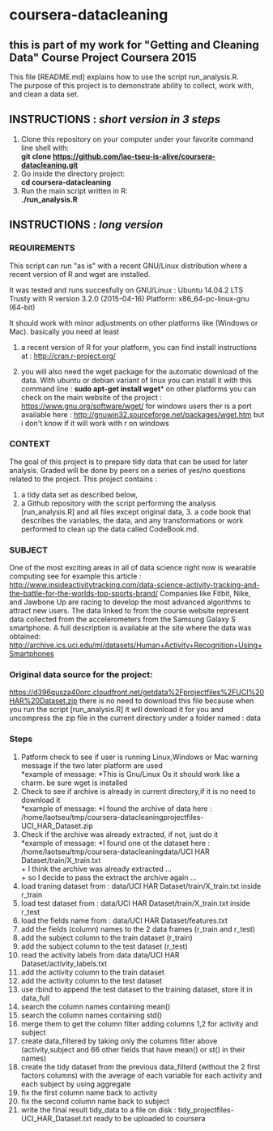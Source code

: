 # coursera-datacleaning
## this is part of my work for "Getting and Cleaning Data" Course Project Coursera 2015
This file [README.md] explains how to use the script run_analysis.R.  
The purpose of this project is to demonstrate ability to collect, work with, and clean a data set. 

## INSTRUCTIONS : *short version in 3 steps* 
1. Clone this repository on your computer under your favorite command line shell with:<br>
   **git clone https://github.com/lao-tseu-is-alive/coursera-datacleaning.git**
2. Go inside the directory project:<br>
   **cd coursera-datacleaning**
3. Run the main script written in R:<br>
   **./run_analysis.R**

## INSTRUCTIONS : *long version* 
### REQUIREMENTS
This script can run "as is" with a recent GNU/Linux distribution where a recent version of R and wget are installed.

It was tested and runs succesfully on GNU/Linux : Ubuntu 14.04.2 LTS Trusty
with R version 3.2.0 (2015-04-16) Platform: x86_64-pc-linux-gnu (64-bit)

It should work with minor adjustments on other platforms like (Windows or Mac).
basically you need at least 

1. a recent version of R for your platform, you can find install instructions at : http://cran.r-project.org/

2. you will also need the wget package for the automatic download of the data. With ubuntu or debian variant of linux you can install it with this command line :
**sudo apt-get install wget***
on other platforms you can check on the main website of the project : https://www.gnu.org/software/wget/
for windows users ther is a port available here : http://gnuwin32.sourceforge.net/packages/wget.htm
but i don't know if it will work with r on windows 

### CONTEXT
The goal of this project is to prepare tidy data that can be used for later analysis. 
Graded will be done by peers on a series of yes/no questions related to the project. 
This project contains : 
1. a tidy data set as described below, 
2. a Github repository with the script performing the analysis [run_analysis.R] and all files except original data, 3. a code book that describes the variables, the data, and any transformations or work performed to clean up the data called CodeBook.md. 
   
### SUBJECT
One of the most exciting areas in all of data science right now is wearable computing
see for example this article : 
http://www.insideactivitytracking.com/data-science-activity-tracking-and-the-battle-for-the-worlds-top-sports-brand/ 
Companies like Fitbit, Nike, and Jawbone Up are racing to develop the most advanced 
algorithms to attract new users. 
The data linked to from the course website represent data collected from 
the accelerometers from the Samsung Galaxy S smartphone. 
A full description is available at the site where the data was obtained: 
http://archive.ics.uci.edu/ml/datasets/Human+Activity+Recognition+Using+Smartphones

### Original data source for the project: 
https://d396qusza40orc.cloudfront.net/getdata%2Fprojectfiles%2FUCI%20HAR%20Dataset.zip 
there is no need to download this file because when you run the script [run_analysis.R] 
it will download it for you and uncompress the zip file in the current directory under 
a folder named : data

### Steps 

1. Patform check to see if user is running Linux,Windows or Mac warning message if the two later platform are used
	<br>*example of message: *This is  Gnu/Linux Os it should work like a charm. be sure wget is installed
1.  Check to see if archive is already in current directory,if it is no need to download it
	<br>*example of message: *I found the archive of data here : /home/laotseu/tmp/coursera-datacleaningprojectfiles-UCI_HAR_Dataset.zip
1. Check if the archive was already extracted, if not, just do it
	<br>*example of message: *I found one ot the dataset here : /home/laotseu/tmp/coursera-datacleaningdata/UCI HAR Dataset/train/X_train.txt
	<br>+ I think the archive was already extracted ...
	<br> + so I decide to pass the extract the archive again ...
1. load traning dataset from : data/UCI HAR Dataset/train/X_train.txt inside r_train
1. load test dataset from : data/UCI HAR Dataset/train/X_train.txt inside r_test
1. load the fields name from : data/UCI HAR Dataset/features.txt
1. add the fields (column) names to the 2 data frames (r_train and r_test)
1. add the subject column to the train dataset (r_train)
1. add the subject column to the test dataset (r_test)
1. read the activity labels from data data/UCI HAR Dataset/activity_labels.txt
1. add the activity column to the train dataset
1. add the activity column to the test dataset
1. use rbind to append the test dataset to the training dataset, store it in data_full 
1. search the column names containing mean()
1. search the column names containing std()
1. merge them to get the column filter adding columns 1,2 for  activity and subject
1. create data_filtered by taking only the columns filter above (activity,subject and 66 other fields that have mean() or st() in their names)
1. create the tidy dataset from the previous data_filterd (without the 2 first factors columns) with the average of each variable for each activity and each subject by using aggregate
1. fix the first column name back to activity
1. fix the second column name back to subject
1. write the final result tidy_data to a file on disk : tidy_projectfiles-UCI_HAR_Dataset.txt ready to be uploaded to coursera
